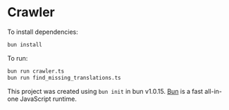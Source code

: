 # Crawler

To install dependencies:

```bash
bun install
```

To run:

```bash
bun run crawler.ts
bun run find_missing_translations.ts
```

This project was created using `bun init` in bun v1.0.15. [Bun](https://bun.sh) is a fast all-in-one JavaScript runtime.
